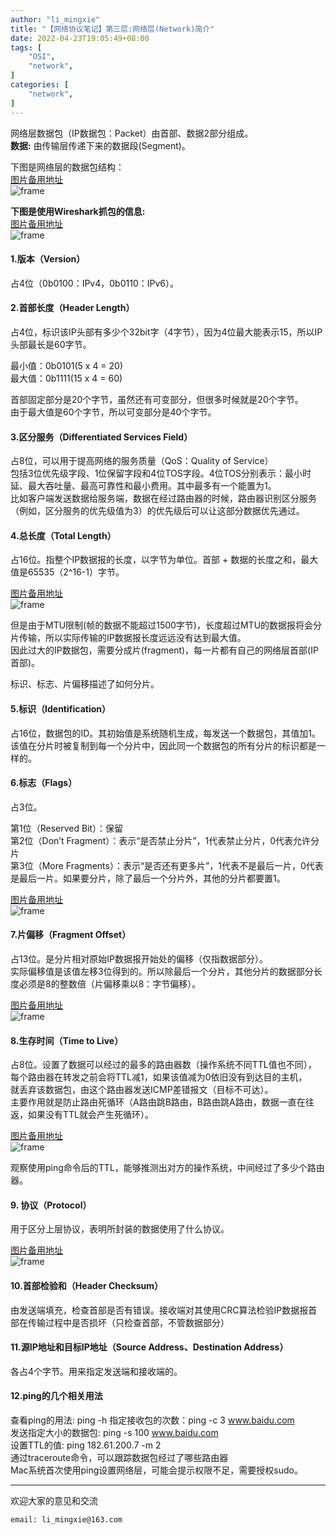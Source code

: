 ```yaml
---
author: "li_mingxie"
title: "【网络协议笔记】第三层:网络层(Network)简介"
date: 2022-04-23T19:05:49+08:00
tags: [
    "OSI",
    "network",
]
categories: [
    "network",
]
---
```


网络层数据包（IP数据包：Packet）由首部、数据2部分组成。  
**数据:** 由传输层传递下来的数据段(Segment)。  

下图是网络层的数据包结构：  
[图片备用地址](https://limingxie.github.io/images/network/network/network_01.png)  
![frame](https://mingxie-blog.oss-cn-beijing.aliyuncs.com/image/network/network/network_01.png?x-oss-process=image/resize,w_800,m_lfit)

**下图是使用Wireshark抓包的信息:**  
[图片备用地址](https://limingxie.github.io/images/network/network/network_02.png)  
![frame](https://mingxie-blog.oss-cn-beijing.aliyuncs.com/image/network/network/network_02.png?x-oss-process=image/resize,w_800,m_lfit)

#### 1.版本（Version）

占4位（0b0100：IPv4，0b0110：IPv6）。  

#### 2.首部长度（Header Length）

占4位，标识该IP头部有多少个32bit字（4字节），因为4位最大能表示15，所以IP头部最长是60字节。  

最小值：0b0101(5 x 4 = 20)  
最大值：0b1111(15 x 4 = 60)  

首部固定部分是20个字节，虽然还有可变部分，但很多时候就是20个字节。  
由于最大值是60个字节，所以可变部分是40个字节。  

#### 3.区分服务（Differentiated Services Field）

占8位，可以用于提高网络的服务质量（QoS：Quality of Service）  
包括3位优先级字段、1位保留字段和4位TOS字段。4位TOS分别表示：最小时延、最大吞吐量、最高可靠性和最小费用。其中最多有一个能置为1。  
比如客户端发送数据给服务端，数据在经过路由器的时候，路由器识别区分服务（例如，区分服务的优先级值为3）的优先级后可以让这部分数据优先通过。  

#### 4.总长度（Total Length）

占16位。指整个IP数据报的长度，以字节为单位。首部 + 数据的长度之和，最大值是65535（2^16-1）字节。  

[图片备用地址](https://limingxie.github.io/images/network/network/network_03.png)  
![frame](https://mingxie-blog.oss-cn-beijing.aliyuncs.com/image/network/network/network_03.png?x-oss-process=image/resize,w_700,m_lfit)

但是由于MTU限制(帧的数据不能超过1500字节)，长度超过MTU的数据报将会分片传输，所以实际传输的IP数据报长度远远没有达到最大值。  
因此过大的IP数据包，需要分成片(fragment)，每一片都有自己的网络层首部(IP首部)。  

标识、标志、片偏移描述了如何分片。  

#### 5.标识（Identification）

占16位，数据包的ID。其初始值是系统随机生成，每发送一个数据包，其值加1。  
该值在分片时被复制到每一个分片中，因此同一个数据包的所有分片的标识都是一样的。  

#### 6.标志（Flags）

占3位。  

第1位（Reserved Bit）：保留  
第2位（Don’t Fragment）：表示“是否禁止分片”，1代表禁止分片，0代表允许分片  
第3位（More Fragments）：表示“是否还有更多片”，1代表不是最后一片，0代表是最后一片。如果要分片，除了最后一个分片外，其他的分片都要置1。  

[图片备用地址](https://limingxie.github.io/images/network/network/network_04.png)  
![frame](https://mingxie-blog.oss-cn-beijing.aliyuncs.com/image/network/network/network_04.png?x-oss-process=image/resize,w_800,m_lfit)

#### 7.片偏移（Fragment Offset）

占13位。是分片相对原始IP数据报开始处的偏移（仅指数据部分）。  
实际偏移值是该值左移3位得到的。所以除最后一个分片，其他分片的数据部分长度必须是8的整数倍（片偏移乘以8：字节偏移）。  

[图片备用地址](https://limingxie.github.io/images/network/network/network_05.png)  
![frame](https://mingxie-blog.oss-cn-beijing.aliyuncs.com/image/network/network/network_05.png?x-oss-process=image/resize,w_800,m_lfit)

#### 8.生存时间（Time to Live）

占8位。设置了数据可以经过的最多的路由器数（操作系统不同TTL值也不同），  
每个路由器在转发之前会将TTL减1，如果该值减为0依旧没有到达目的主机，  
就丢弃该数据包，由这个路由器发送ICMP差错报文（目标不可达）。  
主要作用就是防止路由死循环（A路由跳B路由，B路由跳A路由，数据一直在往返，如果没有TTL就会产生死循环）。  

[图片备用地址](https://limingxie.github.io/images/network/network/network_06.png)  
![frame](https://mingxie-blog.oss-cn-beijing.aliyuncs.com/image/network/network/network_06.png?x-oss-process=image/resize,w_700,m_lfit)

观察使用ping命令后的TTL，能够推测出对方的操作系统，中间经过了多少个路由器。  

#### 9. 协议（Protocol）

用于区分上层协议，表明所封装的数据使用了什么协议。  

[图片备用地址](https://limingxie.github.io/images/network/network/network_07.png)  
![frame](https://mingxie-blog.oss-cn-beijing.aliyuncs.com/image/network/network/network_07.png?x-oss-process=image/resize,w_700,m_lfit)

#### 10.首部检验和（Header Checksum）

由发送端填充，检查首部是否有错误。接收端对其使用CRC算法检验IP数据报首部在传输过程中是否损坏（只检查首部，不管数据部分）  

#### 11.源IP地址和目标IP地址（Source Address、Destination Address）

各占4个字节。用来指定发送端和接收端的。  

#### 12.ping的几个相关用法

查看ping的用法: ping -h
指定接收包的次数：ping -c 3 www.baidu.com  
发送指定大小的数据包: ping -s 100 www.baidu.com  
设置TTL的值: ping 182.61.200.7 -m 2  
通过traceroute命令，可以跟踪数据包经过了哪些路由器  
Mac系统首次使用ping设置网络层，可能会提示权限不足，需要授权sudo。  

----------------------------------------------
欢迎大家的意见和交流

`email: li_mingxie@163.com`
